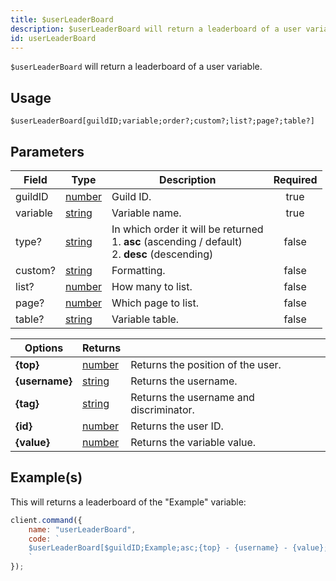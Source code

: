 ```yaml
---
title: $userLeaderBoard
description: $userLeaderBoard will return a leaderboard of a user variable.
id: userLeaderBoard
---
```


`$userLeaderBoard` will return a leaderboard of a user variable.

## Usage

```aoi
$userLeaderBoard[guildID;variable;order?;custom?;list?;page?;table?]
```

## Parameters

| Field    | Type                                                                                              | Description                                                                                                | Required |
| -------- | ------------------------------------------------------------------------------------------------- | ---------------------------------------------------------------------------------------------------------- | :------: |
| guildID  | [number](https://developer.mozilla.org/en-US/docs/Web/JavaScript/Reference/Global_Objects/Number) | Guild ID.                                                                                                  |   true   |
| variable | [string](https://developer.mozilla.org/en-US/docs/Web/JavaScript/Reference/Global_Objects/String) | Variable name.                                                                                             |   true   |
| type?    | [string](https://developer.mozilla.org/en-US/docs/Web/JavaScript/Reference/Global_Objects/String) | In which order it will be returned <br /> 1. **asc** (ascending / default) <br /> 2. **desc** (descending) |  false   |
| custom?  | [string](https://developer.mozilla.org/en-US/docs/Web/JavaScript/Reference/Global_Objects/String) | Formatting.                                                                                                |  false   |
| list?    | [number](https://developer.mozilla.org/en-US/docs/Web/JavaScript/Reference/Global_Objects/Number) | How many to list.                                                                                          |  false   |
| page?    | [number](https://developer.mozilla.org/en-US/docs/Web/JavaScript/Reference/Global_Objects/Number) | Which page to list.                                                                                        |  false   |
| table?   | [string](https://developer.mozilla.org/en-US/docs/Web/JavaScript/Reference/Global_Objects/String) | Variable table.                                                                                            |  false   |

| Options          | Returns                                                                                           |                                         |
| ---------------- | ------------------------------------------------------------------------------------------------- | --------------------------------------- |
| **\{top\}**      | [number](https://developer.mozilla.org/en-US/docs/Web/JavaScript/Reference/Global_Objects/Number) | Returns the position of the user.       |
| **\{username\}** | [string](https://developer.mozilla.org/en-US/docs/Web/JavaScript/Reference/Global_Objects/String) | Returns the username.                   |
| **\{tag\}**      | [string](https://developer.mozilla.org/en-US/docs/Web/JavaScript/Reference/Global_Objects/String) | Returns the username and discriminator. |
| **\{id\}**       | [number](https://developer.mozilla.org/en-US/docs/Web/JavaScript/Reference/Global_Objects/Number) | Returns the user ID.                    |
| **\{value\}**    | [number](https://developer.mozilla.org/en-US/docs/Web/JavaScript/Reference/Global_Objects/Number) | Returns the variable value.             |

## Example(s)

This will returns a leaderboard of the "Example" variable:

```javascript
client.command({
    name: "userLeaderBoard",
    code: `
    $userLeaderBoard[$guildID;Example;asc;{top} - {username} - {value};10;1;main]
    `
});
```

